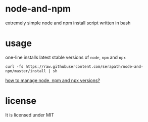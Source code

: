 # node-and-npm
extremely simple node and npm install script written in bash

# usage
one-line installs latest stable versions of `node`, `npm` and `npx`

`curl -fs https://raw.githubusercontent.com/serapath/node-and-npm/master/install | sh`

[how to manage node, npm and npx versions?](https://medium.com/@maybekatz/introducing-npx-an-npm-package-runner-55f7d4bd282b)
    
# license
It is licensed under MIT
